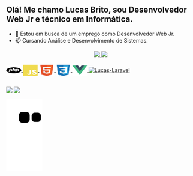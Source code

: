 ## Olá! Me chamo Lucas Brito, sou Desenvolvedor Web Jr e técnico em Informática.
- 🔭 Estou em busca de um emprego como Desenvolvedor Web Jr.
- 📫 Cursando Análise e Desenvolvimento de Sistemas.
<div align="center">
  <a href="https://github.com/LucasBrito794">
  <img height="180em" src="https://github-readme-stats.vercel.app/api?username=LucasBrito794&show_icons=true&theme=dark&include_all_commits=true&count_private=true"/>
  <img height="180em" src="https://github-readme-stats.vercel.app/api/top-langs/?username=LucasBrito794&layout=compact&langs_count=7&theme=dark"/>
</div>
  
  <div style="display: inline_block"><br>
  <img align="center" alt="Lucas-Php" height="30" width="40" src="https://raw.githubusercontent.com/devicons/devicon/master/icons/php/php-plain.svg">
  <img align="center" alt="Lucas-Js" height="30" width="40" src="https://raw.githubusercontent.com/devicons/devicon/master/icons/javascript/javascript-plain.svg">
  <img align="center" alt="Lucas-HTML" height="30" width="40" src="https://raw.githubusercontent.com/devicons/devicon/master/icons/html5/html5-original.svg">
  <img align="center" alt="Lucas-CSS" height="30" width="40" src="https://raw.githubusercontent.com/devicons/devicon/master/icons/css3/css3-original.svg">
  <img align="center" alt="Lucas-VueJs" height="30" width="40" src="https://raw.githubusercontent.com/devicons/devicon/master/icons/vuejs/vuejs-original.svg">
  <img align="center" alt="Lucas-Laravel" height="30" width="40" src="https://cdn.jsdelivr.net/gh/devicons/devicon/icons/laravel/laravel-plain.svg" />          
</div>
  
  ##
 
<div>
  <a href="https://instagram.com/xs.lucass_" target="_blank"><img src="https://img.shields.io/badge/-Instagram-%23E4405F?style=for-the-badge&logo=instagram&logoColor=white" target="_blank"></a>
  <a href="https://www.linkedin.com/in/lucas-sousa-194322201" target="_blank"><img src="https://img.shields.io/badge/-LinkedIn-%230077B5?style=for-the-badge&logo=linkedin&logoColor=white" target="_blank"></a> 
</div>
  
![Snake animation](https://github.com/LucasBrito794/LucasBrito794/blob/output/github-contribution-grid-snake.svg)
  
